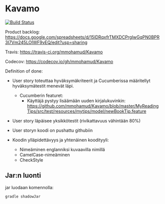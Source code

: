 # Kavamo
[![Build Status](https://travis-ci.org/mmohamud/Kavamo.svg?branch=master)](https://travis-ci.org/mmohamud/Kavamo)


Product backlog: https://docs.google.com/spreadsheets/d/15lDRqxfrTMXDCPrglwGqPN0BPR3I7Vm245LOIWF9vEQ/edit?usp=sharing

Travis: https://travis-ci.org/mmohamud/Kavamo

Codecov: https://codecov.io/gh/mmohamud/Kavamo

Definition of done:
- User story toteuttaa hyväksymäkriteerit ja Cucumberissa määritellyt hyväksymätestit menevät läpi.
    - Cucumberin featuret:
        - Käyttäjä pystyy lisäämään uuden kirjalukuvinkin: https://github.com/mmohamud/Kavamo/blob/master/MyReadingTips/src/test/resources/mytips/model/newBookTip.feature
- User story läpäisee yksikkötestit (rivikattavuus vähintään 80%)
- User storyn koodi on pushattu githubiin

- Koodin ylläpidettävyys ja yhtenäinen koodityyli:
    - Nimeäminen englanniksi kuvaavilla nimillä
    - CamelCase-nimeäminen
    - CheckStyle

## Jar:n luonti
jar luodaan komennolla:

    gradle shadowJar